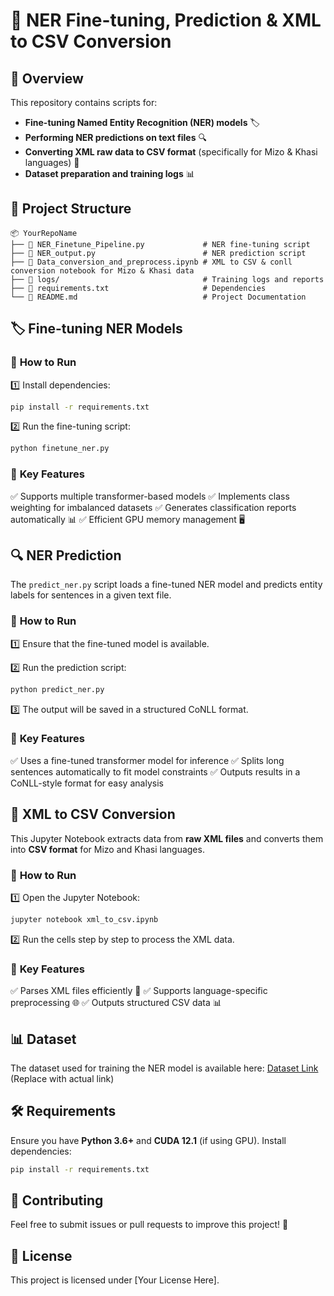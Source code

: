 # 🚀 NER Fine-tuning, Prediction & XML to CSV Conversion

## 📖 Overview
This repository contains scripts for:
- **Fine-tuning Named Entity Recognition (NER) models** 🏷️
- **Performing NER predictions on text files** 🔍
- **Converting XML raw data to CSV format** (specifically for Mizo & Khasi languages) 📂
- **Dataset preparation and training logs** 📊

## 📂 Project Structure
```
📦 YourRepoName
├── 📄 NER_Finetune_Pipeline.py             # NER fine-tuning script
├── 📄 NER_output.py                        # NER prediction script
├── 📄 Data_conversion_and_preprocess.ipynb # XML to CSV & conll conversion notebook for Mizo & Khasi data
├── 📂 logs/                                # Training logs and reports
├── 📄 requirements.txt                     # Dependencies
└── 📄 README.md                            # Project Documentation
```

## 🏷️ Fine-tuning NER Models
### 🔧 **How to Run**
1️⃣ Install dependencies:
```bash
pip install -r requirements.txt
```

2️⃣ Run the fine-tuning script:
```bash
python finetune_ner.py
```

### 📌 **Key Features**
✅ Supports multiple transformer-based models
✅ Implements class weighting for imbalanced datasets
✅ Generates classification reports automatically 📊
✅ Efficient GPU memory management 🖥️

## 🔍 NER Prediction
The `predict_ner.py` script loads a fine-tuned NER model and predicts entity labels for sentences in a given text file.

### 🔧 **How to Run**
1️⃣ Ensure that the fine-tuned model is available.

2️⃣ Run the prediction script:
```bash
python predict_ner.py
```

3️⃣ The output will be saved in a structured CoNLL format.

### 📌 **Key Features**
✅ Uses a fine-tuned transformer model for inference
✅ Splits long sentences automatically to fit model constraints
✅ Outputs results in a CoNLL-style format for easy analysis

## 📂 XML to CSV Conversion
This Jupyter Notebook extracts data from **raw XML files** and converts them into **CSV format** for Mizo and Khasi languages.

### 🔧 **How to Run**
1️⃣ Open the Jupyter Notebook:
```bash
jupyter notebook xml_to_csv.ipynb
```

2️⃣ Run the cells step by step to process the XML data.

### 📌 **Key Features**
✅ Parses XML files efficiently 📄
✅ Supports language-specific preprocessing 🌐
✅ Outputs structured CSV data 📊

## 📊 Dataset
The dataset used for training the NER model is available here: [Dataset Link](#) (Replace with actual link)

## 🛠️ Requirements
Ensure you have **Python 3.6+** and **CUDA 12.1** (if using GPU). Install dependencies:
```bash
pip install -r requirements.txt
```

## 🤝 Contributing
Feel free to submit issues or pull requests to improve this project! 🚀

## 📜 License
This project is licensed under [Your License Here].

